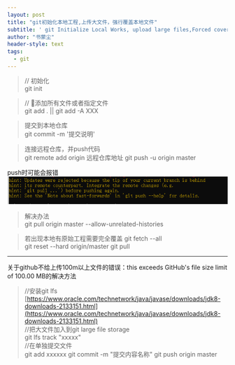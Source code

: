 ```yaml
---
layout: post
title: "git初始化本地工程,上传大文件，强行覆盖本地文件"
subtitle: ' git Initialize Local Works, upload large files,Forced coverage of local documents'
author: "书蒙尘"
header-style: text
tags:
  - git
---
```


> // 初始化  
git init


> // 添加所有文件或者指定文件  
git add .   ||   git add -A XXX

> 提交到本地仓库  
git commit -m '提交说明' 

> 连接远程仓库，并push代码  
git remote add origin 远程仓库地址
git push -u origin master

push时可能会报错![img](/img/202004/gitpushErr.png)
> 解决办法  
git pull origin master --allow-unrelated-histories


>若出现本地有原始工程需要完全覆盖
git fetch --all  
git reset --hard origin/master
git pull


---

关于github不给上传100m以上文件的错误：this exceeds GitHub's file size limit of 100.00 MB的解决方法

> //安装git lfs  
[https://www.oracle.com/technetwork/java/javase/downloads/jdk8-downloads-2133151.html](https://www.oracle.com/technetwork/java/javase/downloads/jdk8-downloads-2133151.html)  
//把大文件加入到git large file storage  
git lfs track "xxxxx"  
//在单独提交文件  
git add xxxxxx
git commit -m "提交内容名称" 
git push origin master  
